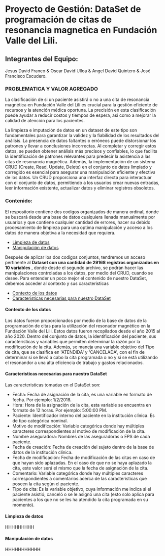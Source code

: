 # Proyecto de Gestión: DataSet de programación de citas de resonancia magnetica en Fundación Valle del Lili.

## Integrantes del Equipo:
Jesus David Franco & Oscar David Ulloa & Angel David Quintero & José Francisco Escudero.


### PROBLEMATICA Y VALOR AGREGADO

La clasificación de si un paciente asistirá o no a una cita de resonancia magnética en Fundación Valle del Lili es crucial para la gestión eficiente de recursos y la atención médica oportuna. La precisión en esta clasificación puede ayudar a reducir costos y tiempos de espera, así como a mejorar la calidad de atención para los pacientes.

La limpieza e imputación de datos en un dataset de este tipo son fundamentales para garantizar la validez y la fiabilidad de los resultados del análisis. La presencia de datos faltantes o erróneos puede distorsionar los patrones y llevar a conclusiones incorrectas. Al completar y corregir estos datos, se pueden obtener análisis más precisos y confiables, lo que facilita la identificación de patrones relevantes para predecir la asistencia a las citas de resonancia magnética. Además, la implementación de un sistema CRUD (Create, Read, Update, Delete) en el conjunto de datos limpiado y corregido es esencial para asegurar una manipulación eficiente y efectiva de los datos. Un CRUD proporciona una interfaz directa para interactuar con el conjunto de datos, permitiendo a los usuarios crear nuevas entradas, leer información existente, actualizar datos y eliminar registros obsoletos. 

### Contenido:

El respositorio contiene dos codigos organizados de manera ordinal, donde se buscará desde una base de datos cualquiera llenada manualmente por usuarios y que contiene cualquier cantidad de errores, hacer su debido procesamiento de limpieza para una optima manipulación y acceso a los datos de manera objetiva a la necesidad que requiera.

- [Limpieza de datos](#Limpieza_de_datos)
- [Manipulación de datos](#Manipulación_de_datos)

Después de aplicar los dos codigos conjuntos, tendremos un acceso pertinente al **Dataset con una cantidad de 29168 registros organizados en 10 variables** , donde desde el segundo archivo, se podrán hacer las manipulaciones controladas a los datos, por medio del CRUD, cuando se desee. Para entender un poco mejor el contenido de nuestro DataSet, debemos acceder al contexto y sus caracteristicas

- [Contexto de los datos](#Contexto_de_los_datos)
- [Caracteristicas necesarias para nuestro DataSet](#Caracteristicas_del_DataSet)



#### Contexto de los datos

Los datos fueron proporcionados por medio de la base de datos de la programación de citas para la utilización del resonador magnético en la Fundación Valle del Lili. Estos datos fueron recopilados desde el año 2015 al año 2020. Dentro del conjunto de datos, la identificación del paciente, sus características y variables que permiten determinar la razón por la modificación de la cita. Además, se maneja una variable objetivo del Tipo de cita, que se clasifica en 'ATENDIDA' y 'CANCELADA', con el fin de determinar si se llevó a cabo la cita programada o no y si se está utilizando el resonandor a una alta eficiencia de trabajo y gastos relacionados. 

#### Caracteristicas necesarias para nuestro DataSet 
Las caracteristicas tomadas en el DataSet son:
* Fecha: Fecha de asignación de la cita, es una variable en formato de fecha. Por ejemplo: 1/2/2018.
* Hora: Hora de la asignación de la cita, esta variable se encuentra en formato de 12 horas. Por ejemplo: 5:00:00 PM.
* Paciente: Identificador interno del paciente en la institución clínica. Es de tipo categórica nominal.
* Motivo de modificación: Variable categórica donde hay múltiples caracteres correspondientes al motivo de modificación de la cita.
* Nombre aseguradora: Nombres de las aseguradoras o EPS de cada paciente.
* Fecha de creación: Fecha de creación del sujeto dentro de la base de datos de la institución clínica.
* Fecha de modificación: Fecha de modificación de las citas en caso de que hayan sido aplazadas. En el caso de que no se haya aplazado la cita, este valor será el mismo que la fecha de asignación de la cita.
* Comentario: Variable categórica donde hay múltiples caracteres correspondientes a comentarios acerca de las características que poseen la cita según el paciente.
* Tipo de cita: Es la variable objetivo, cuya información me indica si el paciente asistió, canceló o se le asignó una cita (esto solo aplica para pacientes a los que no se les ha atendido la cita programada en su momento).



#### Limpieza de datos
HHHHHHHHH

#### Manipulación de datos
HHHHHHHHHHH

